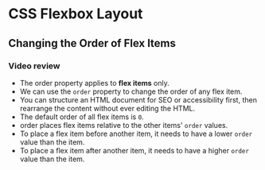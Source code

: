 # CSS Flexbox Layout
## Changing the Order of Flex Items
### Video review

- The order property applies to **flex items** only.
- We can use the `order` property to change the order of any flex item.
- You can structure an HTML document for SEO or accessibility first, then rearrange the content without ever editing the HTML.
- The default order of all flex items is `0`.
- order places flex items relative to the other items' `order` values.
- To place a flex item before another item, it needs to have a lower `order` value than the item.
- To place a flex item after another item, it needs to have a higher `order` value than the item.
